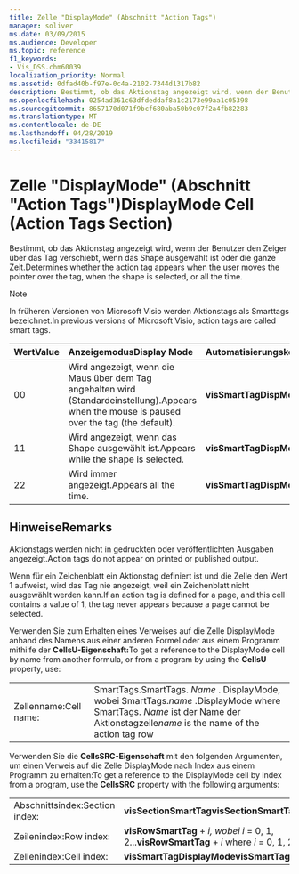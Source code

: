 ```yaml
---
title: Zelle "DisplayMode" (Abschnitt "Action Tags")
manager: soliver
ms.date: 03/09/2015
ms.audience: Developer
ms.topic: reference
f1_keywords:
- Vis_DSS.chm60039
localization_priority: Normal
ms.assetid: 0dfad40b-f97e-0c4a-2102-7344d1317b82
description: Bestimmt, ob das Aktionstag angezeigt wird, wenn der Benutzer den Zeiger über das Tag verschiebt, wenn das Shape ausgewählt ist oder die ganze Zeit.
ms.openlocfilehash: 0254ad361c63dfdeddaf8a1c2173e99aa1c05398
ms.sourcegitcommit: 8657170d071f9bcf680aba50b9c07f2a4fb82283
ms.translationtype: MT
ms.contentlocale: de-DE
ms.lasthandoff: 04/28/2019
ms.locfileid: "33415817"
---
```

# <a name="displaymode-cell-action-tags-section"></a><span data-ttu-id="3abc7-103">Zelle "DisplayMode" (Abschnitt "Action Tags")</span><span class="sxs-lookup"><span data-stu-id="3abc7-103">DisplayMode Cell (Action Tags Section)</span></span>

<span data-ttu-id="3abc7-104">Bestimmt, ob das Aktionstag angezeigt wird, wenn der Benutzer den Zeiger über das Tag verschiebt, wenn das Shape ausgewählt ist oder die ganze Zeit.</span><span class="sxs-lookup"><span data-stu-id="3abc7-104">Determines whether the action tag appears when the user moves the pointer over the tag, when the shape is selected, or all the time.</span></span>
  
> [!NOTE]
> <span data-ttu-id="3abc7-105">In früheren Versionen von Microsoft Visio werden Aktionstags als Smarttags bezeichnet.</span><span class="sxs-lookup"><span data-stu-id="3abc7-105">In previous versions of Microsoft Visio, action tags are called smart tags.</span></span> 
  
|<span data-ttu-id="3abc7-106">**Wert**</span><span class="sxs-lookup"><span data-stu-id="3abc7-106">**Value**</span></span>|<span data-ttu-id="3abc7-107">**Anzeigemodus**</span><span class="sxs-lookup"><span data-stu-id="3abc7-107">**Display Mode**</span></span>|<span data-ttu-id="3abc7-108">**Automatisierungskonstante**</span><span class="sxs-lookup"><span data-stu-id="3abc7-108">**Automation constant**</span></span>|
|:-----|:-----|:-----|
| <span data-ttu-id="3abc7-109">0</span><span class="sxs-lookup"><span data-stu-id="3abc7-109">0</span></span>  <br/> | <span data-ttu-id="3abc7-110">Wird angezeigt, wenn die Maus über dem Tag angehalten wird (Standardeinstellung).</span><span class="sxs-lookup"><span data-stu-id="3abc7-110">Appears when the mouse is paused over the tag (the default).</span></span>  <br/> |<span data-ttu-id="3abc7-111">**visSmartTagDispModeMouseOver**</span><span class="sxs-lookup"><span data-stu-id="3abc7-111">**visSmartTagDispModeMouseOver**</span></span> <br/> |
| <span data-ttu-id="3abc7-112">1</span><span class="sxs-lookup"><span data-stu-id="3abc7-112">1</span></span>  <br/> | <span data-ttu-id="3abc7-113">Wird angezeigt, wenn das Shape ausgewählt ist.</span><span class="sxs-lookup"><span data-stu-id="3abc7-113">Appears while the shape is selected.</span></span>  <br/> |<span data-ttu-id="3abc7-114">**visSmartTagDispModeShapeSelected**</span><span class="sxs-lookup"><span data-stu-id="3abc7-114">**visSmartTagDispModeShapeSelected**</span></span> <br/> |
| <span data-ttu-id="3abc7-115">2</span><span class="sxs-lookup"><span data-stu-id="3abc7-115">2</span></span>  <br/> | <span data-ttu-id="3abc7-116">Wird immer angezeigt.</span><span class="sxs-lookup"><span data-stu-id="3abc7-116">Appears all the time.</span></span>  <br/> |<span data-ttu-id="3abc7-117">**visSmartTagDispModeAlways**</span><span class="sxs-lookup"><span data-stu-id="3abc7-117">**visSmartTagDispModeAlways**</span></span> <br/> |
   
## <a name="remarks"></a><span data-ttu-id="3abc7-118">Hinweise</span><span class="sxs-lookup"><span data-stu-id="3abc7-118">Remarks</span></span>

<span data-ttu-id="3abc7-119">Aktionstags werden nicht in gedruckten oder veröffentlichten Ausgaben angezeigt.</span><span class="sxs-lookup"><span data-stu-id="3abc7-119">Action tags do not appear on printed or published output.</span></span> 
  
<span data-ttu-id="3abc7-120">Wenn für ein Zeichenblatt ein Aktionstag definiert ist und die Zelle den Wert 1 aufweist, wird das Tag nie angezeigt, weil ein Zeichenblatt nicht ausgewählt werden kann.</span><span class="sxs-lookup"><span data-stu-id="3abc7-120">If an action tag is defined for a page, and this cell contains a value of 1, the tag never appears because a page cannot be selected.</span></span> 
  
<span data-ttu-id="3abc7-121">Verwenden Sie zum Erhalten eines Verweises auf die Zelle DisplayMode anhand des Namens aus einer anderen Formel oder aus einem Programm mithilfe der **CellsU-Eigenschaft:**</span><span class="sxs-lookup"><span data-stu-id="3abc7-121">To get a reference to the DisplayMode cell by name from another formula, or from a program by using the **CellsU** property, use:</span></span> 
  
|||
|:-----|:-----|
| <span data-ttu-id="3abc7-122">Zellenname:</span><span class="sxs-lookup"><span data-stu-id="3abc7-122">Cell name:</span></span>  <br/> | <span data-ttu-id="3abc7-123">SmartTags.</span><span class="sxs-lookup"><span data-stu-id="3abc7-123">SmartTags.</span></span>  <span data-ttu-id="3abc7-124">*Name*  . DisplayMode, wobei SmartTags.</span><span class="sxs-lookup"><span data-stu-id="3abc7-124">*name*  .DisplayMode           where SmartTags.</span></span> <span data-ttu-id="3abc7-125">*Name*  ist der Name der Aktionstagzeile</span><span class="sxs-lookup"><span data-stu-id="3abc7-125">*name*  is the name of the action tag row</span></span>  <br/> |
   
<span data-ttu-id="3abc7-126">Verwenden Sie die **CellsSRC-Eigenschaft** mit den folgenden Argumenten, um einen Verweis auf die Zelle DisplayMode nach Index aus einem Programm zu erhalten:</span><span class="sxs-lookup"><span data-stu-id="3abc7-126">To get a reference to the DisplayMode cell by index from a program, use the **CellsSRC** property with the following arguments:</span></span> 
  
|||
|:-----|:-----|
| <span data-ttu-id="3abc7-127">Abschnittsindex:</span><span class="sxs-lookup"><span data-stu-id="3abc7-127">Section index:</span></span>  <br/> |<span data-ttu-id="3abc7-128">**visSectionSmartTag**</span><span class="sxs-lookup"><span data-stu-id="3abc7-128">**visSectionSmartTag**</span></span> <br/> |
| <span data-ttu-id="3abc7-129">Zeilenindex:</span><span class="sxs-lookup"><span data-stu-id="3abc7-129">Row index:</span></span>  <br/> |<span data-ttu-id="3abc7-130">**visRowSmartTag**  +   *i,* *wobei i* = 0, 1, 2...</span><span class="sxs-lookup"><span data-stu-id="3abc7-130">**visRowSmartTag** +  *i*            where  *i*  = 0, 1, 2...</span></span>  <br/> |
| <span data-ttu-id="3abc7-131">Zellenindex:</span><span class="sxs-lookup"><span data-stu-id="3abc7-131">Cell index:</span></span>  <br/> |<span data-ttu-id="3abc7-132">**visSmartTagDisplayMode**</span><span class="sxs-lookup"><span data-stu-id="3abc7-132">**visSmartTagDisplayMode**</span></span> <br/> |
   

